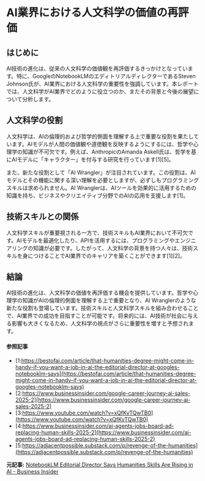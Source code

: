 # AI業界における人文科学の価値の再評価

## はじめに

AI技術の進化は、従来の人文科学の価値観を再評価するきっかけとなっています。特に、GoogleのNotebookLMのエディトリアルディレクターであるSteven Johnson氏が、AI業界における人文科学の重要性を強調しています。本レポートでは、人文科学がAI業界でどのように役立つのか、またその背景と今後の展望について分析します。

## 人文科学の役割

人文科学は、AIの倫理的および哲学的側面を理解する上で重要な役割を果たしています。AIモデルが人間の価値観や道徳観を反映するようにするには、哲学や心理学の知識が不可欠です。例えば、AnthropicのAmanda Askell氏は、哲学を基にAIモデルに「キャラクター」を付与する研究を行っています[1][5]。

また、新たな役割として「AI Wrangler」が注目されています。この役割は、AIモデルとその機能に関する深い理解を必要としますが、必ずしもプログラミングスキルは求められません。AI Wranglerは、AIツールを効果的に活用するための知識を持ち、ビジネスやクリエイティブ分野でのAIの応用を支援します[1]。

## 技術スキルとの関係

人文科学スキルが重要視される一方で、技術スキルもAI業界において不可欠です。AIモデルを最適化したり、APIを活用するには、プログラミングやエンジニアリングの知識が必要です。したがって、人文科学の背景を持つ人々は、技術スキルを身につけることでAI業界でのキャリアを築くことができます[1][2]。

## 結論

AI技術の進化は、人文科学の価値を再評価する機会を提供しています。哲学や心理学の知識がAIの倫理的側面を理解する上で重要となり、AI Wranglerのような新たな役割も登場しています。技術スキルと人文科学スキルを組み合わせることで、AI業界での成功を目指すことが可能です。将来的には、AI技術が社会に与える影響も大きくなるため、人文科学の視点がさらに重要性を増すと予想されます。

#### 参照記事
- [1:https://bestofai.com/article/that-humanities-degree-might-come-in-handy-if-you-want-a-job-in-ai-the-editorial-director-at-googles-notebooklm-says](https://bestofai.com/article/that-humanities-degree-might-come-in-handy-if-you-want-a-job-in-ai-the-editorial-director-at-googles-notebooklm-says)
- [2:https://www.businessinsider.com/google-career-journey-ai-sales-2025-2](https://www.businessinsider.com/google-career-journey-ai-sales-2025-2)
- [3:https://www.youtube.com/watch?v=xQfKvTQwTB0](https://www.youtube.com/watch?v=xQfKvTQwTB0)
- [4:https://www.businessinsider.com/ai-agents-jobs-board-ad-replacing-human-skills-2025-2](https://www.businessinsider.com/ai-agents-jobs-board-ad-replacing-human-skills-2025-2)
- [5:https://adjacentpossible.substack.com/p/revenge-of-the-humanities](https://adjacentpossible.substack.com/p/revenge-of-the-humanities)


**元記事:** [NotebookLM Editorial Director Says Humanities Skills Are Rising in AI - Business Insider](https://www.businessinsider.com/notebooklm-editorial-director-google-labs-said-humanities-skills-valuable-ai-2025-2)